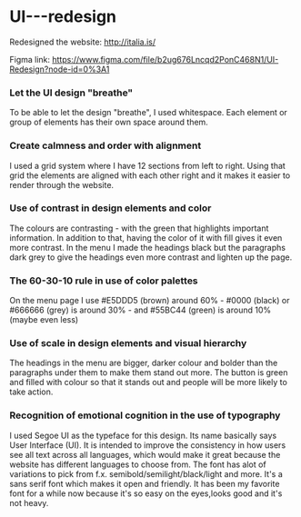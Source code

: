 # UI---redesign

Redesigned the website: http://italia.is/


Figma link: https://www.figma.com/file/b2ug676Lncqd2PonC468N1/UI-Redesign?node-id=0%3A1


<h3>Let the UI design "breathe"</h3>
To be able to let the design "breathe", I used whitespace. Each element or group of elements has their own space around them.


<h3>Create calmness and order with alignment</h3>
I used a grid system where I have 12 sections from left to right. Using that grid the elements are aligned with each other right and it makes it easier to render through the website.


<h3>Use of contrast in design elements and color</h3>
The colours are contrasting - with the green that highlights important information. In addition to that, having the color of it with fill gives it even more contrast. In the menu I made the headings black but the paragraphs dark grey to give the headings even more contrast and lighten up the page.

<h3>The 60-30-10 rule in use of color palettes</h3>
On the menu page I use #E5DDD5 (brown) around 60% - #0000 (black) or #666666 (grey) is around 30% - and #55BC44 (green) is around 10% (maybe even less)

<h3>Use of scale in design elements and visual hierarchy</h3>
The headings in the menu are bigger, darker colour and bolder than the paragraphs under them to make them stand out more.
The button is green and filled with colour so that it stands out and people will be more likely to take action.


<h3>Recognition of emotional cognition in the use of typography</h3>
I used Segoe UI as the typeface for this design. Its name basically says User Interface (UI). It is intended to improve the consistency in how users see all text across all languages, which would make it great because the website has different languages to choose from. The font has alot of variations to pick from f.x. semibold/semilight/black/light and more. It's a sans serif font which makes it open and friendly. 
It has been my favorite font for a while now because it's so easy on the eyes,looks good and it's not heavy.
